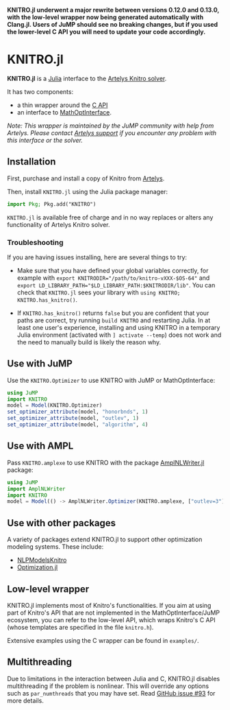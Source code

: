 **KNITRO.jl underwent a major rewrite between versions 0.12.0 and 0.13.0, with
the low-level wrapper now being generated automatically with Clang.jl. Users of
JuMP should see no breaking changes, but if you used the lower-level C API you
will need to update your code accordingly.**

# KNITRO.jl

**KNITRO.jl** is a [Julia](http://julialang.org/) interface to the [Artelys Knitro solver](https://www.artelys.com/knitro).

It has two components:
 - a thin wrapper around the [C API](https://www.artelys.com/tools/knitro_doc/3_referenceManual/callableLibraryAPI.html)
 - an interface to [MathOptInterface](https://github.com/jump-dev/MathOptInterface.jl).

*Note: This wrapper is maintained by the JuMP community with help from Artelys.
Please contact [Artelys support](mailto:support-knitro@artelys.com)
if you encounter any problem with this interface or the solver.*

## Installation

First, purchase and install a copy of Knitro from [Artelys](https://www.artelys.com/knitro).

Then, install `KNITRO.jl` using the Julia package manager:
```julia
import Pkg; Pkg.add("KNITRO")
```

`KNITRO.jl` is available free of charge and in no way replaces or alters any
functionality of Artelys Knitro solver.

### Troubleshooting

If you are having issues installing, here are several things to try:

- Make sure that you have defined your global variables correctly, for example
  with `export KNITRODIR="/path/to/knitro-vXXX-$OS-64"` and `export
  LD_LIBRARY_PATH="$LD_LIBRARY_PATH:$KNITRODIR/lib"`. You can check that
  `KNITRO.jl` sees your library with `using KNITRO; KNITRO.has_knitro()`.

- If `KNITRO.has_knitro()` returns `false` but you are confident that your
  paths are correct, try running `build KNITRO` and restarting Julia. In at
  least one user's experience, installing and using KNITRO in a temporary Julia
  environment (activated with `] activate --temp`) does not work and the need to
  manually build is likely the reason why.

## Use with JuMP

Use the `KNITRO.Optimizer` to use KNITRO with JuMP or MathOptInterface:
```julia
using JuMP
import KNITRO
model = Model(KNITRO.Optimizer)
set_optimizer_attribute(model, "honorbnds", 1)
set_optimizer_attribute(model, "outlev", 1)
set_optimizer_attribute(model, "algorithm", 4)
```

## Use with AMPL

Pass `KNITRO.amplexe` to use KNITRO with the package
[AmplNLWriter.jl](https://github.com/jump-dev/AmplNLWriter.jl) package:
```julia
using JuMP
import AmplNLWriter
import KNITRO
model = Model(() -> AmplNLWriter.Optimizer(KNITRO.amplexe, ["outlev=3"]))
```

## Use with other packages

A variety of packages extend KNITRO.jl to support other optimization modeling
systems. These include:

 * [NLPModelsKnitro](https://github.com/JuliaSmoothOptimizers/NLPModelsKnitro.jl)
 * [Optimization.jl](http://optimization.sciml.ai/stable/)

## Low-level wrapper

KNITRO.jl implements most of Knitro's functionalities. If you aim at using part
of Knitro's API that are not implemented in the MathOptInterface/JuMP ecosystem,
you can refer to the low-level API, which wraps Knitro's C API (whose templates
are specified in the file `knitro.h`).

Extensive examples using the C wrapper can be found in `examples/`.

## Multithreading

Due to limitations in the interaction between Julia and C, KNITRO.jl disables
multithreading if the problem is nonlinear. This will override any options such
as `par_numthreads` that you may have set. Read [GitHub issue #93](https://github.com/jump-dev/KNITRO.jl/issues/93)
for more details.
